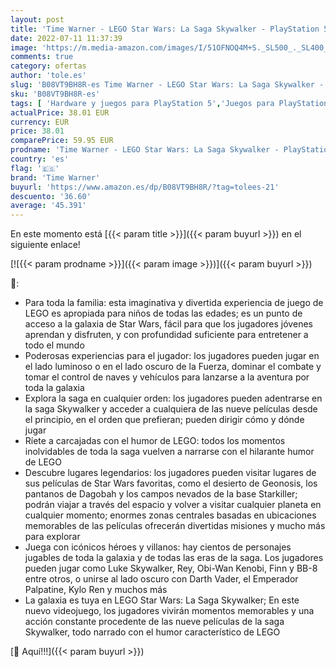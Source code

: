 ```yaml
---
layout: post
title: 'Time Warner - LEGO Star Wars: La Saga Skywalker - PlayStation 5'
date: 2022-07-11 11:37:39
image: 'https://m.media-amazon.com/images/I/51OFNOQ4M+S._SL500_._SL400_.jpg'
comments: true
category: ofertas
author: 'tole.es'
slug: 'B08VT9BH8R-es Time Warner - LEGO Star Wars: La Saga Skywalker -...'
sku: 'B08VT9BH8R-es'
tags: [ 'Hardware y juegos para PlayStation 5','Juegos para PlayStation 5','Videojuegos','playstation','time warner','🇪🇸', ]
actualPrice: 38.01 EUR
currency: EUR
price: 38.01
comparePrice: 59.95 EUR
prodname: 'Time Warner - LEGO Star Wars: La Saga Skywalker - PlayStation 5'
country: 'es'
flag: '🇪🇸'
brand: 'Time Warner'
buyurl: 'https://www.amazon.es/dp/B08VT9BH8R/?tag=tolees-21'
descuento: '36.60'
average: '45.391'
---
```


En este momento está [{{< param title >}}]({{< param buyurl >}}) en el siguiente enlace!

[![{{< param prodname >}}]({{< param image >}})]({{< param buyurl >}})

🔎:

- Para toda la familia: esta imaginativa y divertida experiencia de juego de LEGO es apropiada para niños de todas las edades; es un punto de acceso a la galaxia de Star Wars, fácil para que los jugadores jóvenes aprendan y disfruten, y con profundidad suficiente para entretener a todo el mundo
- Poderosas experiencias para el jugador: los jugadores pueden jugar en el lado luminoso o en el lado oscuro de la Fuerza, dominar el combate y tomar el control de naves y vehículos para lanzarse a la aventura por toda la galaxia
- Explora la saga en cualquier orden: los jugadores pueden adentrarse en la saga Skywalker y acceder a cualquiera de las nueve películas desde el principio, en el orden que prefieran; pueden dirigir cómo y dónde jugar
- Ríete a carcajadas con el humor de LEGO: todos los momentos inolvidables de toda la saga vuelven a narrarse con el hilarante humor de LEGO
- Descubre lugares legendarios: los jugadores pueden visitar lugares de sus películas de Star Wars favoritas, como el desierto de Geonosis, los pantanos de Dagobah y los campos nevados de la base Starkiller; podrán viajar a través del espacio y volver a visitar cualquier planeta en cualquier momento; enormes zonas centrales basadas en ubicaciones memorables de las películas ofrecerán divertidas misiones y mucho más para explorar
- Juega con icónicos héroes y villanos: hay cientos de personajes jugables de toda la galaxia y de todas las eras de la saga. Los jugadores pueden jugar como Luke Skywalker, Rey, Obi-Wan Kenobi, Finn y BB-8 entre otros, o unirse al lado oscuro con Darth Vader, el Emperador Palpatine, Kylo Ren y muchos más
- La galaxia es tuya en LEGO Star Wars: La Saga Skywalker; En este nuevo videojuego, los jugadores vivirán momentos memorables y una acción constante procedente de las nueve películas de la saga Skywalker, todo narrado con el humor característico de LEGO

[🛒 Aquí!!!]({{< param buyurl >}})
